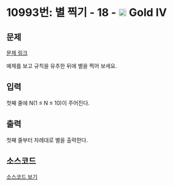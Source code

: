 # 10993번: 별 찍기 - 18 - <img src="https://static.solved.ac/tier_small/12.svg" style="height:20px" /> Gold IV

<!-- performance -->

<!-- 문제 제출 후 깃허브에 푸시를 했을 때 제출한 코드의 성능이 입력될 공간입니다.-->

<!-- end -->

## 문제

[문제 링크](https://boj.kr/10993)

<p>예제를 보고 규칙을 유추한 뒤에 별을 찍어 보세요.</p>

## 입력

<p>첫째 줄에 N(1 ≤ N ≤ 10)이 주어진다.</p>

## 출력

<p>첫째 줄부터 차례대로 별을 출력한다.</p>

## 소스코드

[소스코드 보기](별%20찍기%20-%2018.py)